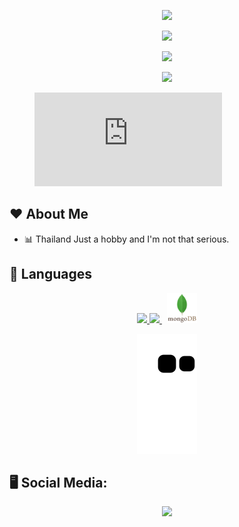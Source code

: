 <p align="center">
<img src="https://cdn.discordapp.com/attachments/1086005757054558249/1086005762079338657/setup.png"/> </a> 
</p>

<p align="center"> 
  <a href="https://ko-fi.com/aileen34" target="_blank"> <img src="https://ko-fi.com/img/githubbutton_sm.svg"/> </a> 
</p>

<p align="center">

<a href="https://dsc.bio/aileen">
  <img src="https://cdn.discordapp.com/attachments/1004797302478741605/1086016141622775838/image.png" />
</a>

<p align="center"> 
  <a href="https://discord.com/invite/N5GKkckrns" target="_blank"> <img src="https://cdn.discordapp.com/attachments/1057546737704779867/1086016666175021116/image.png"/> </a> 

</p>

<figure><embed src="https://wakatime.com/share/@Adivise/a411e44c-56cb-4bf2-b9fd-da75e36b48c0.svg"></embed></figure>

## ♥ About Me

- 📊 Thailand Just a hobby and I'm not that serious.


## 🚀 Languages

<p align="center"> 
    <a href="https://developer.mozilla.org/en-US/docs/Web/JavaScript" target="_blank"> <img src="https://img.icons8.com/color/48/000000/javascript.png"/> </a> 
    <a style="padding-right:8px;" href="https://nodejs.org" target="_blank"> <img src="https://img.icons8.com/color/48/000000/nodejs.png"/> </a> 
    <a href="https://www.mongodb.com/" target="_blank"> <img src="https://raw.githubusercontent.com/devicons/devicon/master/icons/mongodb/mongodb-original-wordmark.svg" alt="mongodb" width="48" height="48"/> </a>
</p>

<div align="center">
  
  ![Snake animation](https://github.com/rafaballerini/rafaballerini/blob/output/github-contribution-grid-snake.svg)
  
</div>

## 🖥 Social Media:

<div align="center"> 

  <a href="https://www.youtube.com/channel/UCbIDP2LshygvX9k5wWNe_1Q" target="_blank"><img src="https://img.shields.io/badge/YouTube-FF0000?style=for-the-badge&logo=youtube&logoColor=white" target="_blank"></a>
 	
</div>
